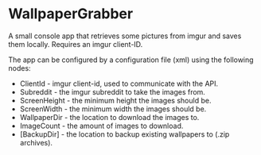 WallpaperGrabber
================

A small console app that retrieves some pictures from imgur and saves them locally. Requires an imgur client-ID.

The app can be configured by a configuration file (xml) using the following nodes:

* ClientId - imgur client-id, used to communicate with the API.
* Subreddit - the imgur subreddit to take the images from.
* ScreenHeight - the minimum height the images should be.
* ScreenWidth - the minimum width the images should be.
* WallpaperDir - the location to download the images to.
* ImageCount - the amount of images to download.
* [BackupDir] - the location to backup existing wallpapers to (.zip archives). 
